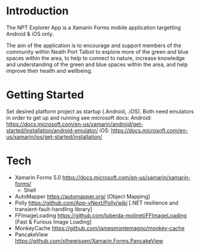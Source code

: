 # Introduction 
The NPT Explorer App is a Xamarin Forms mobile application targetting Android & iOS only. 

The aim of the application is to encourage and support members of the community within Neath Port Talbot to explore more of the green and blue spaces within the area, to help to connect to nature, increase knowledge and understanding of the green and blue spaces within the area, and help improve their health and wellbeing. 

# Getting Started
Set desired platform project as startup (.Android, .iOS). Both need emulators in order to get up and running see microsoft docs:
Android: https://docs.microsoft.com/en-us/xamarin/android/get-started/installation/android-emulator/
iOS: https://docs.microsoft.com/en-us/xamarin/ios/get-started/installation/

# Tech
- Xamarin Forms 5.0 https://docs.microsoft.com/en-us/xamarin/xamarin-forms/
  - Shell
- AutoMapper https://automapper.org/ [Object Mapping]
- Polly https://github.com/App-vNext/Polly/wiki [.NET resilience and transient-fault-handling library]
- FFImageLoading https://github.com/luberda-molinet/FFImageLoading [Fast & Furious Image Loading]
- MonkeyCache https://github.com/jamesmontemagno/monkey-cache
- PancakeView https://github.com/sthewissen/Xamarin.Forms.PancakeView


